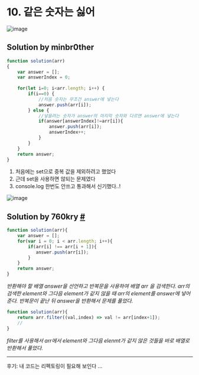 # 10. 같은 숫자는 싫어

![image](https://user-images.githubusercontent.com/24728385/106016347-b89c1e00-6102-11eb-9028-b0c0ed169a77.png)

## Solution by minbr0ther

```js
function solution(arr)
{
    var answer = [];
    var answerIndex = 0;
    
    for(let i=0; i<arr.length; i++) {
        if(i==0) {
            //처음 숫자는 무조건 answer에 넣는다
            answer.push(arr[i]);
        } else {
            //넣을려는 숫자가 answer의 마지막 숫자와 다르면 answer에 넣는다
            if(answer[answerIndex]!=arr[i]){
                answer.push(arr[i]);
                answerIndex++;
            }
        }
    }
    return answer;
}
```

1. 처음에는 set으로 중복 값을 제외하려고 했었다
2. 근데 set을 사용하면 않되는 문제였다
3. console.log 한번도 안쓰고 통과해서 신기했다..!



![image](https://user-images.githubusercontent.com/24728385/106016468-d8334680-6102-11eb-9462-db6e00c7443a.png)



## Solution by 760kry [#](https://medium.com/@760kry/%EC%9E%90%EB%B0%94%EC%8A%A4%ED%81%AC%EB%A6%BD%ED%8A%B8-%EC%95%8C%EA%B3%A0%EB%A6%AC%EC%A6%98-%EA%B0%99%EC%9D%80-%EC%88%AB%EC%9E%90%EB%8A%94-%EC%8B%AB%EC%96%B4-9668f116f429)

```js
function solution(arr){
    var answer = [];
    for(var i = 0; i < arr.length; i++){
        if(arr[i] !== arr[i + 1]){
           answer.push(arr[i]);
        }        
    }
    return answer;
}
```

*반환해야 할 배열 answer을 선언하고 반복문을 사용하여 배열 arr 을 검색한다. arr의 검색한 element와 그다음 element가 같지 않을 때 arr의 element를 answer에 넣어준다. 반복문이 끝난 뒤 answer을 반환해서 문제를 풀었다.*

```js
function solution(arr){
    return arr.filter((val,index) => val != arr[index+1]);
  	//
}
```

*filter를 사용해서 arr에서 element와 그다음 elenmt가 같지 않은 것들을 바로 배열로 반환해서 풀었다.*

------

후기: 내 코드는 리펙토링이 필요해 보인다 ...

